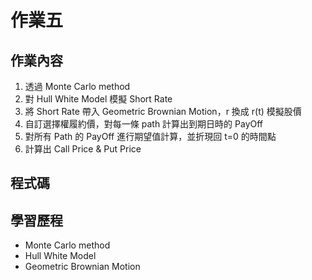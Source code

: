 # 作業五  
## 作業內容  
1. 透過 Monte Carlo method  
2. 對 Hull White Model 模擬 Short Rate  
3. 將 Short Rate 帶入 Geometric Brownian Motion，r 換成 r(t) 模擬股價  
4. 自訂選擇權履約價，對每一條 path 計算出到期日時的 PayOff  
5. 對所有 Path 的 PayOff 進行期望值計算，並折現回 t=0 的時間點  
6. 計算出 Call Price & Put Price  

## 程式碼  

## 學習歷程  
* Monte Carlo method 
* Hull White Model  
* Geometric Brownian Motion 
